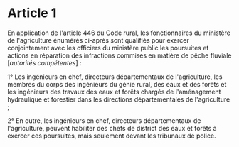# Article 1

En application de l'article 446 du Code rural, les fonctionnaires du ministère de l'agriculture énumérés ci-après sont qualifiés pour exercer conjointement avec les officiers du ministère public les poursuites et actions en réparation des infractions commises en matière de pêche fluviale [*autorités compétentes*] :

1° Les ingénieurs en chef, directeurs départementaux de l'agriculture, les membres du corps des ingénieurs du génie rural, des eaux et des forêts et les ingénieurs des travaux des eaux et forêts chargés de l'aménagement hydraulique et forestier dans les directions départementales de l'agriculture ;

2° En outre, les ingénieurs en chef, directeurs départementaux de l'agriculture, peuvent habiliter des chefs de district des eaux et forêts à exercer ces poursuites, mais seulement devant les tribunaux de police.
